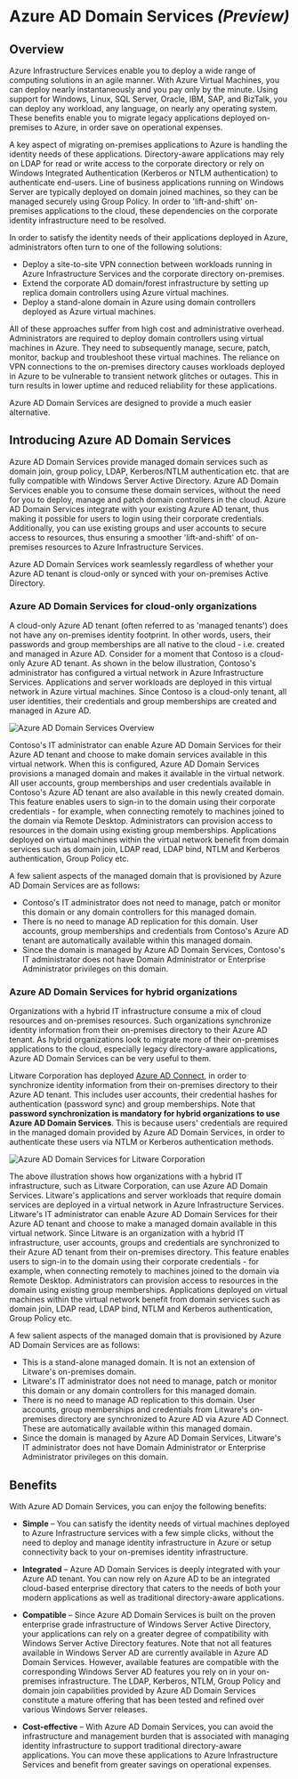 <properties
	pageTitle="Azure Active Directory Domain Services preview: Overview | Microsoft Azure"
	description="Overview of Azure AD Domain Services"
	services="active-directory-ds"
	documentationCenter=""
	authors="mahesh-unnikrishnan"
	manager="udayh"
	editor="femila"/>

<tags
	ms.service="active-directory-ds"
	ms.workload="identity"
	ms.tgt_pltfrm="na"
	ms.devlang="na"
	ms.topic="article"
	ms.date="10/11/2015"
	ms.author="mahesh-unnikrishnan"/>

# Azure AD Domain Services *(Preview)*

## Overview
Azure Infrastructure Services enable you to deploy a wide range of computing solutions in an agile manner. With Azure Virtual Machines, you can deploy nearly instantaneously and you pay only by the minute. Using support for Windows, Linux, SQL Server, Oracle, IBM, SAP, and BizTalk, you can deploy any workload, any language, on nearly any operating system. These benefits enable you to migrate legacy applications deployed on-premises to Azure, in order save on operational expenses.

A key aspect of migrating on-premises applications to Azure is handling the identity needs of these applications. Directory-aware applications may rely on LDAP for read or write access to the corporate directory or rely on Windows Integrated Authentication (Kerberos or NTLM authentication) to authenticate end-users. Line of business applications running on Windows Server are typically deployed on domain joined machines, so they can be managed securely using Group Policy. In order to 'lift-and-shift' on-premises applications to the cloud, these dependencies on the corporate identity infrastructure need to be resolved.

In order to satisfy the identity needs of their applications deployed in Azure, administrators often turn to one of the following solutions:

- Deploy a site-to-site VPN connection between workloads running in Azure Infrastructure Services and the corporate directory on-premises.
- Extend the corporate AD domain/forest infrastructure by setting up replica domain controllers using Azure virtual machines.
- Deploy a stand-alone domain in Azure using domain controllers deployed as Azure virtual machines.

All of these approaches suffer from high cost and administrative overhead. Administrators are required to deploy domain controllers using virtual machines in Azure. They need to subsequently manage, secure, patch, monitor, backup and troubleshoot these virtual machines. The reliance on VPN connections to the on-premises directory causes workloads deployed in Azure to be vulnerable to transient network glitches or outages. This in turn results in lower uptime and reduced reliability for these applications.

Azure AD Domain Services are designed to provide a much easier alternative.


## Introducing Azure AD Domain Services
Azure AD Domain Services provide managed domain services such as domain join, group policy, LDAP, Kerberos/NTLM authentication etc. that are fully compatible with Windows Server Active Directory. Azure AD Domain Services enable you to consume these domain services, without the need for you to deploy, manage and patch domain controllers in the cloud. Azure AD Domain Services integrate with your existing Azure AD tenant, thus making it possible for users to login using their corporate credentials. Additionally, you can use existing groups and user accounts to secure access to resources, thus ensuring a smoother 'lift-and-shift' of on-premises resources to Azure Infrastructure Services.

Azure AD Domain Services work seamlessly regardless of whether your Azure AD tenant is cloud-only or synced with your on-premises Active Directory.

### Azure AD Domain Services for cloud-only organizations
A cloud-only Azure AD tenant (often referred to as 'managed tenants') does not have any on-premises identity footprint. In other words, users, their passwords and group memberships are all native to the cloud - i.e. created and managed in Azure AD. Consider for a moment that Contoso is a cloud-only Azure AD tenant. As shown in the below illustration, Contoso's administrator has configured a virtual network in Azure Infrastructure Services. Applications and server workloads are deployed in this virtual network in Azure virtual machines. Since Contoso is a cloud-only tenant, all user identities, their credentials and group memberships are created and managed in Azure AD.

![Azure AD Domain Services Overview](./media/active-directory-domain-services-overview/aadds-overview.png)

Contoso's IT administrator can enable Azure AD Domain Services for their Azure AD tenant and choose to make domain services available in this virtual network. When this is configured, Azure AD Domain Services provisions a managed domain and makes it available in the virtual network. All user accounts, group memberships and user credentials available in Contoso's Azure AD tenant are also available in this newly created domain. This feature enables users to sign-in to the domain using their corporate credentials - for example, when connecting remotely to machines joined to the domain via Remote Desktop. Administrators can provision access to resources in the domain using existing group memberships. Applications deployed on virtual machines within the virtual network benefit from domain services such as domain join, LDAP read, LDAP bind, NTLM and Kerberos authentication, Group Policy etc.

A few salient aspects of the managed domain that is provisioned by Azure AD Domain Services are as follows:

- Contoso's IT administrator does not need to manage, patch or monitor this domain or any domain controllers for this managed domain.
- There is no need to manage AD replication for this domain. User accounts, group memberships and credentials from Contoso's Azure AD tenant are automatically available within this managed domain.
- Since the domain is managed by Azure AD Domain Services, Contoso's IT administrator does not have Domain Administrator or Enterprise Administrator privileges on this domain.


### Azure AD Domain Services for hybrid organizations
Organizations with a hybrid IT infrastructure consume a mix of cloud resources and on-premises resources. Such organizations synchronize identity information from their on-premises directory to their Azure AD tenant. As hybrid organizations look to migrate more of their on-premises applications to the cloud, especially legacy directory-aware applications, Azure AD Domain Services can be very useful to them.

Litware Corporation has deployed [Azure AD Connect](../active-directory/active-directory-aadconnect.md), in order to synchronize identity information from their on-premises directory to their Azure AD tenant. This includes user accounts, their credential hashes for authentication (password sync) and group memberships. Note that **password synchronization is mandatory for hybrid organizations to use Azure AD Domain Services**. This is because users' credentials are required in the managed domain provided by Azure AD Domain Services, in order to authenticate these users via NTLM or Kerberos authentication methods.

![Azure AD Domain Services for Litware Corporation](./media/active-directory-domain-services-overview/aadds-overview-synced-tenant.png)

The above illustration shows how organizations with a hybrid IT infrastructure, such as Litware Corporation, can use Azure AD Domain Services. Litware's applications and server workloads that require domain services are deployed in a virtual network in Azure Infrastructure Services. Litware's IT administrator can enable Azure AD Domain Services for their Azure AD tenant and choose to make a managed domain available in this virtual network. Since Litware is an organization with a hybrid IT infrastructure, user accounts, groups and credentials are synchronized to their Azure AD tenant from their on-premises directory. This feature enables users to sign-in to the domain using their corporate credentials - for example, when connecting remotely to machines joined to the domain via Remote Desktop. Administrators can provision access to resources in the domain using existing group memberships. Applications deployed on virtual machines within the virtual network benefit from domain services such as domain join, LDAP read, LDAP bind, NTLM and Kerberos authentication, Group Policy etc.

A few salient aspects of the managed domain that is provisioned by Azure AD Domain Services are as follows:

- This is a stand-alone managed domain. It is not an extension of Litware's on-premises domain.
- Litware's IT administrator does not need to manage, patch or monitor this domain or any domain controllers for this managed domain.
- There is no need to manage AD replication to this domain. User accounts, group memberships and credentials from Litware's on-premises directory are synchronized to Azure AD via Azure AD Connect. These are automatically available within this managed domain.
- Since the domain is managed by Azure AD Domain Services, Litware's IT administrator does not have Domain Administrator or Enterprise Administrator privileges on this domain.


## Benefits
With Azure AD Domain Services, you can enjoy the following benefits:

-	**Simple** – You can satisfy the identity needs of virtual machines deployed to Azure Infrastructure services with a few simple clicks, without the need to deploy and manage identity infrastructure in Azure or setup connectivity back to your on-premises identity infrastructure.

-	**Integrated** – Azure AD Domain Services is deeply integrated with your Azure AD tenant. You can now rely on Azure AD to be an integrated cloud-based enterprise directory that caters to the needs of both your modern applications as well as traditional directory-aware applications.

-	**Compatible** – Since Azure AD Domain Services is built on the proven enterprise grade infrastructure of Windows Server Active Directory, your applications can rely on a greater degree of compatibility with Windows Server Active Directory features. Note that not all features available in Windows Server AD are currently available in Azure AD Domain Services. However, available features are compatible with the corresponding Windows Server AD features you rely on in your on-premises infrastructure. The LDAP, Kerberos, NTLM, Group Policy and domain join capabilities provided by Azure AD Domain Services constitute a mature offering that has been tested and refined over various Windows Server releases.

-	**Cost-effective** – With Azure AD Domain Services, you can avoid the infrastructure and management burden that is associated with managing identity infrastructure to support traditional directory-aware applications. You can move these applications to Azure Infrastructure Services and benefit from greater savings on operational expenses.
